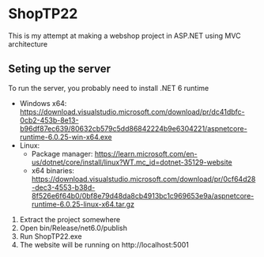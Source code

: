 
# ShopTP22

This is my attempt at making a webshop project in ASP.NET using MVC architecture

## Seting up the server
To run the server, you probably need to install .NET 6 runtime
- Windows x64: https://download.visualstudio.microsoft.com/download/pr/dc41dbfc-0cb2-453b-8e13-b96df87ec639/80632cb579c5dd86842224b9e6304221/aspnetcore-runtime-6.0.25-win-x64.exe
- Linux: 
    - Package manager: https://learn.microsoft.com/en-us/dotnet/core/install/linux?WT.mc_id=dotnet-35129-website
    - x64 binaries: https://download.visualstudio.microsoft.com/download/pr/0cf64d28-dec3-4553-b38d-8f526e6f64b0/0bf8e79d48da8cb4913bc1c969653e9a/aspnetcore-runtime-6.0.25-linux-x64.tar.gz



1. Extract the project somewhere
2. Open bin/Release/net6.0/publish
3. Run ShopTP22.exe
4. The website will be running on http://localhost:5001
